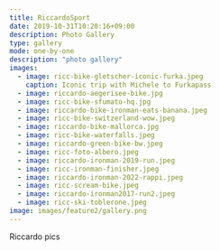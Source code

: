 ```yaml
---
title: RiccardoSport
date: 2019-10-31T10:20:16+09:00
description: Photo Gallery
type: gallery
mode: one-by-one
description: "photo gallery"
images:
  - image: ricc-bike-gletscher-iconic-furka.jpeg
    caption: Iconic trip with Michele to Furkapass
  - image: riccardo-aegerisee-bike.jpg
  - image: ricc-bike-sfumato-hq.jpg
  - image: riccardo-bike-ironman-eats-banana.jpeg
  - image: ricc-bike-switzerland-wow.jpeg
  - image: riccardo-bike-mallorca.jpg
  - image: ricc-bike-waterfalls.jpeg
  - image: riccardo-green-bike-bw.jpeg
  - image: ricc-foto-albero.jpeg
  - image: riccardo-ironman-2019-run.jpeg
  - image: ricc-ironman-finisher.jpeg
  - image: riccardo-ironman-2022-rappi.jpeg
  - image: ricc-scream-bike.jpeg
  - image: riccardo-ironman2017-run2.jpeg
  - image: ricc-ski-toblerone.jpeg
image: images/feature2/gallery.png
---
```


Riccardo pics
